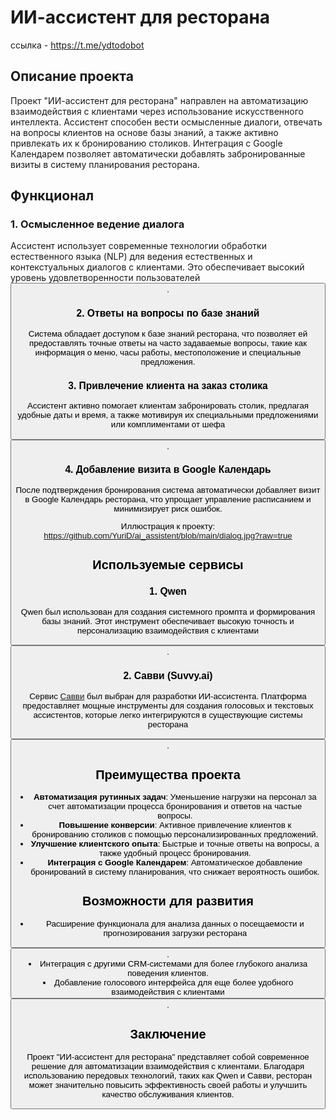 # ИИ-ассистент для ресторана
ссылка - https://t.me/ydtodobot
## Описание проекта

Проект "ИИ-ассистент для ресторана" направлен на автоматизацию взаимодействия с клиентами через использование искусственного интеллекта. Ассистент способен вести осмысленные диалоги, отвечать на вопросы клиентов на основе базы знаний, а также активно привлекать их к бронированию столиков. Интеграция с Google Календарем позволяет автоматически добавлять забронированные визиты в систему планирования ресторана.

## Функционал

### 1. Осмысленное ведение диалога
Ассистент использует современные технологии обработки естественного языка (NLP) для ведения естественных и контекстуальных диалогов с клиентами. Это обеспечивает высокий уровень удовлетворенности пользователей <button class="citation-flag" data-index="6">.

### 2. Ответы на вопросы по базе знаний
Система обладает доступом к базе знаний ресторана, что позволяет ей предоставлять точные ответы на часто задаваемые вопросы, такие как информация о меню, часы работы, местоположение и специальные предложения.

### 3. Привлечение клиента на заказ столика
Ассистент активно помогает клиентам забронировать столик, предлагая удобные даты и время, а также мотивируя их специальными предложениями или комплиментами от шефа <button class="citation-flag" data-index="6">.

### 4. Добавление визита в Google Календарь
После подтверждения бронирования система автоматически добавляет визит в Google Календарь ресторана, что упрощает управление расписанием и минимизирует риск ошибок.

Иллюстрация к проекту:
https://github.com/YuriD/ai_assistent/blob/main/dialog.jpg?raw=true

## Используемые сервисы

### 1. **Qwen**
Qwen был использован для создания системного промпта и формирования базы знаний. Этот инструмент обеспечивает высокую точность и персонализацию взаимодействия с клиентами <button class="citation-flag" data-index="1">.

### 2. **Савви (Suvvy.ai)**
Сервис [Савви](https://suvvy.ai/) был выбран для разработки ИИ-ассистента. Платформа предоставляет мощные инструменты для создания голосовых и текстовых ассистентов, которые легко интегрируются в существующие системы ресторана <button class="citation-flag" data-index="10">.

## Преимущества проекта

- **Автоматизация рутинных задач**: Уменьшение нагрузки на персонал за счет автоматизации процесса бронирования и ответов на частые вопросы.
- **Повышение конверсии**: Активное привлечение клиентов к бронированию столиков с помощью персонализированных предложений.
- **Улучшение клиентского опыта**: Быстрые и точные ответы на вопросы, а также удобный процесс бронирования.
- **Интеграция с Google Календарем**: Автоматическое добавление бронирований в систему планирования, что снижает вероятность ошибок.

## Возможности для развития

- Расширение функционала для анализа данных о посещаемости и прогнозирования загрузки ресторана <button class="citation-flag" data-index="4">.
- Интеграция с другими CRM-системами для более глубокого анализа поведения клиентов.
- Добавление голосового интерфейса для еще более удобного взаимодействия с клиентами <button class="citation-flag" data-index="10">.

## Заключение

Проект "ИИ-ассистент для ресторана" представляет собой современное решение для автоматизации взаимодействия с клиентами. Благодаря использованию передовых технологий, таких как Qwen и Савви, ресторан может значительно повысить эффективность своей работы и улучшить качество обслуживания клиентов.
